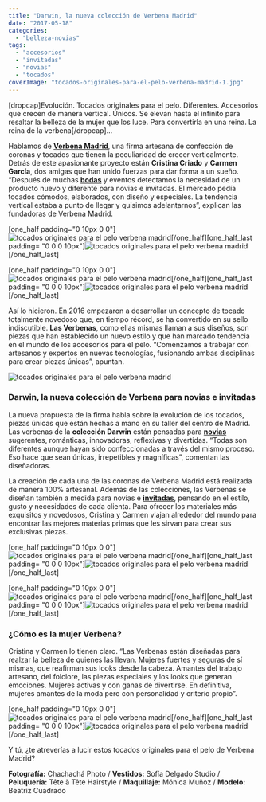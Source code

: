 ```yaml
---
title: "Darwin, la nueva colección de Verbena Madrid"
date: "2017-05-18"
categories: 
  - "belleza-novias"
tags: 
  - "accesorios"
  - "invitadas"
  - "novias"
  - "tocados"
coverImage: "tocados-originales-para-el-pelo-verbena-madrid-1.jpg"
---
```


\[dropcap\]Evolución. Tocados originales para el pelo. Diferentes. Accesorios que crecen de manera vertical. Únicos. Se elevan hasta el infinito para resaltar la belleza de la mujer que los luce. Para convertirla en una reina. La reina de la verbena\[/dropcap\]...

Hablamos de **[Verbena Madrid](http://verbenamadrid.com/)**, una firma artesana de confección de coronas y tocados que tienen la peculiaridad de crecer verticalmente. Detrás de este apasionante proyecto están **Cristina Criado** y **Carmen García**, dos amigas que han unido fuerzas para dar forma a un sueño. “Después de muchas [**bodas**](https://petitpleasures.com/bodas-que-inspiran/) y eventos detectamos la necesidad de un producto nuevo y diferente para novias e invitadas. El mercado pedía tocados cómodos, elaborados, con diseño y especiales. La tendencia vertical estaba a punto de llegar y quisimos adelantarnos”, explican las fundadoras de Verbena Madrid.

\[one\_half padding="0 10px 0 0"\]![tocados originales para el pelo verbena madrid](/images/tocados-originales-para-el-pelo-verbena-madrid-2.jpg)\[/one\_half\]\[one\_half\_last padding= "0 0 0 10px"\]![tocados originales para el pelo verbena madrid](/images/tocados-originales-para-el-pelo-verbena-madrid-3.jpg)\[/one\_half\_last\]

\[one\_half padding="0 10px 0 0"\]![tocados originales para el pelo verbena madrid](/images/tocados-originales-para-el-pelo-verbena-madrid-4.jpg)\[/one\_half\]\[one\_half\_last padding= "0 0 0 10px"\]![tocados originales para el pelo verbena madrid](/images/tocados-originales-para-el-pelo-verbena-madrid-5.jpg)\[/one\_half\_last\]

Así lo hicieron. En 2016 empezaron a desarrollar un concepto de tocado totalmente novedoso que, en tiempo récord, se ha convertido en su sello indiscutible. **Las Verbenas**, como ellas mismas llaman a sus diseños, son piezas que han establecido un nuevo estilo y que han marcado tendencia en el mundo de los accesorios para el pelo. “Comenzamos a trabajar con artesanos y expertos en nuevas tecnologías, fusionando ambas disciplinas para crear piezas únicas”, apuntan.

![tocados originales para el pelo verbena madrid](/images/tocados-originales-para-el-pelo-verbena-madrid-6.jpg)

### Darwin, la nueva colección de Verbena para novias e invitadas

La nueva propuesta de la firma habla sobre la evolución de los tocados, piezas únicas que están hechas a mano en su taller del centro de Madrid. Las verbenas de la **colección Darwin** están pensadas para [**novias**](https://petitpleasures.com/atelier-couture-2017-vestidos-de-novia/) sugerentes, románticas, innovadoras, reflexivas y divertidas. “Todas son diferentes aunque hayan sido confeccionadas a través del mismo proceso. Eso hace que sean únicas, irrepetibles y magníficas”, comentan las diseñadoras.

La creación de cada una de las coronas de Verbena Madrid está realizada de manera 100% artesanal. Además de las colecciones, las Verbenas se diseñan también a medida para novias e [**invitadas**](https://petitpleasures.com/invitada-de-boda-perfecta-trucos/), pensando en el estilo, gusto y necesidades de cada clienta. Para ofrecer los materiales más exquisitos y novedosos, Cristina y Carmen viajan alrededor del mundo para encontrar las mejores materias primas que les sirvan para crear sus exclusivas piezas.

\[one\_half padding="0 10px 0 0"\]![tocados originales para el pelo verbena madrid](/images/tocados-originales-para-el-pelo-verbena-madrid-7.jpg)\[/one\_half\]\[one\_half\_last padding= "0 0 0 10px"\]![tocados originales para el pelo verbena madrid](/images/tocados-originales-para-el-pelo-verbena-madrid-8.jpg)\[/one\_half\_last\]

\[one\_half padding="0 10px 0 0"\]![tocados originales para el pelo verbena madrid](/images/tocados-originales-para-el-pelo-verbena-madrid-9.jpg)\[/one\_half\]\[one\_half\_last padding= "0 0 0 10px"\]![tocados originales para el pelo verbena madrid](/images/tocados-originales-para-el-pelo-verbena-madrid-10.jpg)\[/one\_half\_last\]

### ¿Cómo es la mujer Verbena?

Cristina y Carmen lo tienen claro. “Las Verbenas están diseñadas para realzar la belleza de quienes las llevan. Mujeres fuertes y seguras de sí mismas, que reafirman sus looks desde la cabeza. Amantes del trabajo artesano, del folclore, las piezas especiales y los looks que generan emociones. Mujeres activas y con ganas de divertirse. En definitiva, mujeres amantes de la moda pero con personalidad y criterio propio”.

\[one\_half padding="0 10px 0 0"\]![tocados originales para el pelo verbena madrid](/images/tocados-originales-para-el-pelo-verbena-madrid-11.jpg)\[/one\_half\]\[one\_half\_last padding= "0 0 0 10px"\]![tocados originales para el pelo verbena madrid](/images/tocados-originales-para-el-pelo-verbena-madrid-12.jpg)\[/one\_half\_last\]

Y tú, ¿te atreverías a lucir estos tocados originales para el pelo de Verbena Madrid?

**Fotografía:** Chachachá Photo / **Vestidos:** Sofía Delgado Studio / **Peluquería:** Tête à Tête Hairstyle / **Maquillaje:** Mónica Muñoz / **Modelo:** Beatriz Cuadrado
